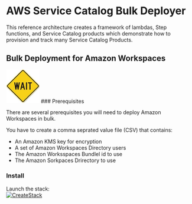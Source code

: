 # AWS Service Catalog Bulk Deployer

This reference architecture creates a framework of lambdas, Step functions, and Service Catalog products which demonstrate how to provision and track many Service Catalog Products.

## Bulk Deployment for Amazon Workspaces

<img src=images/wait.jpeg width=90>
### Prerequisites

There are several prerequisites you will need to deploy Amazon Workspaces in bulk.

You have to create a comma seprated value file (CSV) that contains:

- An Amazon KMS key for encryption
- A set of Amazon Workspaces Directory users
- The Amazon Worksspaces Bundlel id to use
- The Amazon Sorkpaces Drirectory to use



### Install  
Launch the stack:  
[![CreateStack](https://s3.amazonaws.com/cloudformation-examples/cloudformation-launch-stack.png)](https://console.aws.amazon.com/cloudformation/home?region=us-east-1#/stacks/new?stackName=SC-RA-BulkDeployer-Master&templateURL=https://aws-service-catalog-reference-architectures.s3.amazonaws.com/bulkprovision/bulkmonitor-master-template.json)
